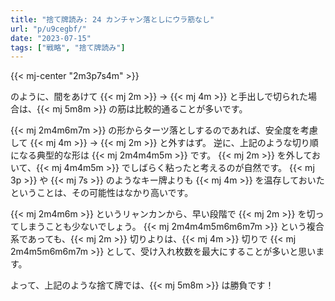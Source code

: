 ```yaml
---
title: "捨て牌読み: 24 カンチャン落としにウラ筋なし"
url: "p/u9cegbf/"
date: "2023-07-15"
tags: ["戦略", "捨て牌読み"]
---
```


{{< mj-center "2m3p7s4m" >}}

のように、間をあけて {{< mj 2m >}} → {{< mj 4m >}} と手出しで切られた場合は、{{< mj 5m8m >}} の筋は比較的通ることが多いです。

{{< mj 2m4m6m7m >}} の形からターツ落としするのであれば、安全度を考慮して {{< mj 4m >}} → {{< mj 2m >}} と外すはず。
逆に、上記のような切り順になる典型的な形は {{< mj 2m4m4m5m >}} です。
{{< mj 2m >}} を外しておいて、{{< mj 4m4m5m >}} でしばらく粘ったと考えるのが自然です。
{{< mj 3p >}} や {{< mj 7s >}} のようなキー牌よりも {{< mj 4m >}} を温存しておいたということは、その可能性はなかり高いです。

{{< mj 2m4m6m >}} というリャンカンから、早い段階で {{< mj 2m >}} を切ってしまうことも少ないでしょう。
{{< mj 2m4m4m5m6m6m7m >}} という複合系であっても、{{< mj 2m >}} 切りよりは、{{< mj 4m >}} 切りで {{< mj 2m4m5m6m6m7m >}} として、受け入れ枚数を最大にすることが多いと思います。

よって、上記のような捨て牌では、{{< mj 5m8m >}} は勝負です！


